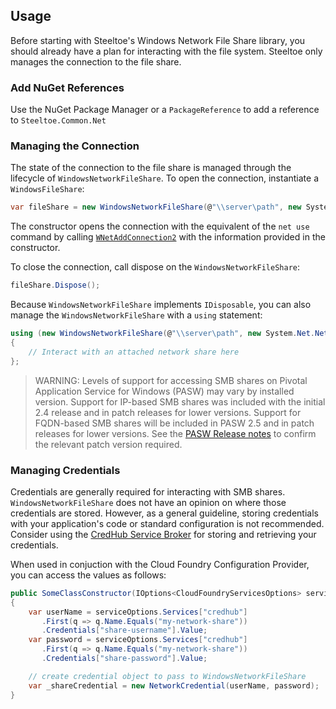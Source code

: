 ## Usage

Before starting with Steeltoe's Windows Network File Share library, you should already have a plan for interacting with the file system. Steeltoe only manages the connection to the file share.

### Add NuGet References

Use the NuGet Package Manager or a `PackageReference` to add a reference to `Steeltoe.Common.Net`

### Managing the Connection

The state of the connection to the file share is managed through the lifecycle of `WindowsNetworkFileShare`. To open the connection, instantiate a `WindowsFileShare`:

```csharp
var fileShare = new WindowsNetworkFileShare(@"\\server\path", new System.Net.NetworkCredential("username", "password"));
```

The constructor opens the connection with the equivalent of the `net use` command by calling [`WNetAddConnection2`](https://docs.microsoft.com/en-us/windows/desktop/api/winnetwk/nf-winnetwk-wnetaddconnection2a) with the information provided in the constructor.

To close the connection, call dispose on the `WindowsNetworkFileShare`:

```csharp
fileShare.Dispose();
```

Because `WindowsNetworkFileShare` implements `IDisposable`, you can also manage the `WindowsNetworkFileShare` with a `using` statement:

```csharp
using (new WindowsNetworkFileShare(@"\\server\path", new System.Net.NetworkCredential("username", "password")))
{
    // Interact with an attached network share here
};
```

>WARNING: Levels of support for accessing SMB shares on Pivotal Application Service for Windows (PASW) may vary by installed version. Support for IP-based SMB shares was included with the initial 2.4 release and in patch releases for lower versions. Support for FQDN-based SMB shares will be included in PASW 2.5 and in patch releases for lower versions. See the [PASW Release notes](https://docs.pivotal.io/pivotalcf/2-4/pcf-release-notes/windows-rn.html) to confirm the relevant patch version required.

### Managing Credentials

Credentials are generally required for interacting with SMB shares. `WindowsNetworkFileShare` does not have an opinion on where those credentials are stored. However, as a general guideline, storing credentials with your application's code or standard configuration is not recommended. Consider using the [CredHub Service Broker](https://docs.pivotal.io/credhub-service-broker/) for storing and retrieving your credentials.

When used in conjuction with the Cloud Foundry Configuration Provider, you can access the values as follows:

```csharp
public SomeClassConstructor(IOptions<CloudFoundryServicesOptions> serviceOptions)
{
    var userName = serviceOptions.Services["credhub"]
       .First(q => q.Name.Equals("my-network-share"))
       .Credentials["share-username"].Value;
    var password = serviceOptions.Services["credhub"]
       .First(q => q.Name.Equals("my-network-share"))
       .Credentials["share-password"].Value;

    // create credential object to pass to WindowsNetworkFileShare
    var _shareCredential = new NetworkCredential(userName, password);
}
```
